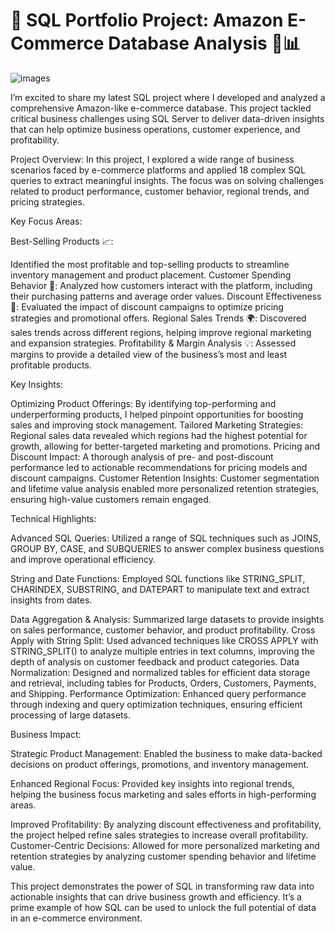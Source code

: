 # 🚀 SQL Portfolio Project: Amazon E-Commerce Database Analysis 🛒📊

![images](https://github.com/user-attachments/assets/d89c2d20-8864-455e-9597-d63d8b21e882)

I’m excited to share my latest SQL project where I developed and analyzed a comprehensive Amazon-like e-commerce database. This project tackled critical business challenges using SQL Server to deliver data-driven insights that can help optimize business operations, customer experience, and profitability.


Project Overview:
In this project, I explored a wide range of business scenarios faced by e-commerce platforms and applied 18 complex SQL queries to extract meaningful insights. The focus was on solving challenges related to product performance, customer behavior, regional trends, and pricing strategies.

Key Focus Areas:

Best-Selling Products 📈: 

Identified the most profitable and top-selling products to streamline inventory management and product placement.
Customer Spending Behavior 💸: 
Analyzed how customers interact with the platform, including their purchasing patterns and average order values.
Discount Effectiveness 🎯: 
Evaluated the impact of discount campaigns to optimize pricing strategies and promotional offers.
Regional Sales Trends 🌍: 
Discovered sales trends across different regions, helping improve regional marketing and expansion strategies.
Profitability & Margin Analysis 💡: 
Assessed margins to provide a detailed view of the business’s most and least profitable products.

Key Insights:

Optimizing Product Offerings: 
By identifying top-performing and underperforming products, I helped pinpoint opportunities for boosting sales and improving stock management.
Tailored Marketing Strategies: 
Regional sales data revealed which regions had the highest potential for growth, allowing for better-targeted marketing and promotions.
Pricing and Discount Impact: 
A thorough analysis of pre- and post-discount performance led to actionable recommendations for pricing models and discount campaigns.
Customer Retention Insights: 
Customer segmentation and lifetime value analysis enabled more personalized retention strategies, ensuring high-value customers remain engaged.

Technical Highlights:

Advanced SQL Queries: Utilized a range of SQL techniques such as JOINS, GROUP BY, CASE, and SUBQUERIES to answer complex business questions and improve operational efficiency.

String and Date Functions: 
Employed SQL functions like STRING_SPLIT, CHARINDEX, SUBSTRING, and DATEPART to manipulate text and extract insights from dates.

Data Aggregation & Analysis: 
Summarized large datasets to provide insights on sales performance, customer behavior, and product profitability.
Cross Apply with String Split: 
Used advanced techniques like CROSS APPLY with STRING_SPLIT() to analyze multiple entries in text columns, improving the depth of analysis on customer feedback and product categories.
Data Normalization: 
Designed and normalized tables for efficient data storage and retrieval, including tables for Products, Orders, Customers, Payments, and Shipping.
Performance Optimization: Enhanced query performance through indexing and query optimization techniques, ensuring efficient processing of large datasets.

Business Impact:

Strategic Product Management: Enabled the business to make data-backed decisions on product offerings, promotions, and inventory management.

Enhanced Regional Focus: 
Provided key insights into regional trends, helping the business focus marketing and sales efforts in high-performing areas.

Improved Profitability: 
By analyzing discount effectiveness and profitability, the project helped refine sales strategies to increase overall profitability.
Customer-Centric Decisions: Allowed for more personalized marketing and retention strategies by analyzing customer spending behavior and lifetime value.

This project demonstrates the power of SQL in transforming raw data into actionable insights that can drive business growth and efficiency. It’s a prime example of how SQL can be used to unlock the full potential of data in an e-commerce environment.



